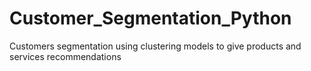 # Customer_Segmentation_Python

Customers segmentation using clustering models to give products and services recommendations
